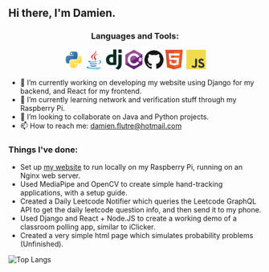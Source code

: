 ## Hi there, I'm Damien.


<h3 align="center">Languages and Tools:</h3>
<p align="center"> <img src="https://github.com/devicons/devicon/blob/master/icons/python/python-original.svg" alt="Python" width="40" height="40"/><img src="https://github.com/devicons/devicon/blob/master/icons/java/java-original.svg" alt="Java" width="40" height="40"/><img src="https://github.com/devicons/devicon/blob/master/icons/django/django-plain.svg" alt="Django" width="40" height"40"/><img src="https://github.com/devicons/devicon/blob/master/icons/csharp/csharp-original.svg" alt="C#" width="40" height="40"/><img src="https://github.com/devicons/devicon/blob/master/icons/github/github-original.svg" alt="Github" width="40" height="40"/><img src="https://github.com/devicons/devicon/blob/master/icons/html5/html5-original.svg" alt="HTML5" width="40" height="40"/>
<img src="https://github.com/devicons/devicon/blob/master/icons/javascript/javascript-original.svg" alt="JavaScript" width="40" height="40"/></p>


- 🔭 I’m currently working on developing my website using Django for my backend, and React for my frontend.
- 🌱 I’m currently learning network and verification stuff through my Raspberry Pi.
- 👯 I’m looking to collaborate on Java and Python projects.
- 📫 How to reach me: damien.flutre@hotmail.com

<h3>Things I've done:</h3>

- Set up [my website](https://www.damienf.com) to run locally on my Raspberry Pi, running on an Nginx web server.
- Used MediaPipe and OpenCV to create simple hand-tracking applications, with a setup guide.
- Created a Daily Leetcode Notifier which queries the Leetcode GraphQL API to get the daily leetcode question info, and then send it to my phone.
- Used Django and React + Node.JS to create a working demo of a classroom polling app, similar to iClicker.
- Created a very simple html page which simulates probability problems (Unfinished).

![Top Langs](https://github-readme-stats.vercel.app/api/top-langs/?username=DamiennFl&theme=transparent)
